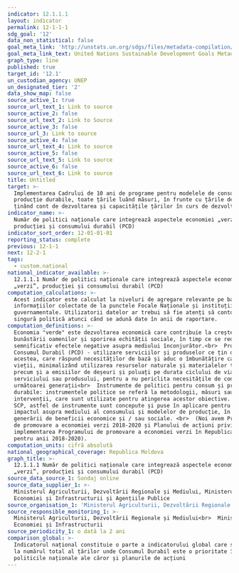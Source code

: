 ```yaml
---
indicator: 12.1.1.1
layout: indicator
permalink: 12-1-1-1
sdg_goal: '12'
data_non_statistical: false
goal_meta_link: 'http://unstats.un.org/sdgs/files/metadata-compilation/Metadata-Goal-12.pdf'
goal_meta_link_text: United Nations Sustainable Development Goals Metadata (pdf 782kB)
graph_type: line
published: true
target_id: '12.1'
un_custodian_agency: UNEP
un_designated_tier: '2'
data_show_map: false
source_active_1: true
source_url_text_1: Link to source
source_active_2: false
source_url_text_2: Link to Source
source_active_3: false
source_url_3: Link to source
source_active_4: false
source_url_text_4: Link to source
source_active_5: false
source_url_text_5: Link to source
source_active_6: false
source_url_text_6: Link to source
title: Untitled
target: >-
  Implementarea Cadrului de 10 ani de programe pentru modelele de consum și
  producție durabile, toate țările luând măsuri, în frunte cu țările dezvoltate,
  ținând cont de dezvoltarea și capacitățile țărilor în curs de dezvoltare
indicator_name: >-
  Număr de politici naționale care integrează aspectele economiei „verzi”,
  producției și consumului durabil (PCD)
indicator_sort_order: 12-01-01-01
reporting_status: complete
previous: 12-1-1
next: 12-2-1
tags:
  - custom.national
national_indicator_available: >-
  12.1.1.1 Număr de politici naționale care integrează aspectele economiei
  „verzi”, producției și consumului durabil (PCD)
computation_calculations: >-
  Acest indicator este calculat la niveluri de agregare relevante pe baza
  informațiilor colectate de la punctele Focale Naționale și instituțiile 
  guvernamentale. Utilizatorii datelor ar trebui să fie atenți să contorizeze o
  singură politică atunci când se adună date în anii de raportare.
computation_definitions: >-
  Economia "verde" este dezvoltarea economică care contribuie la creșterea
  bunăstării oamenilor și sporirea echității sociale, în timp ce se reduc
  semnificativ efectele negative asupra mediului înconjurător.<br>  Producția și
  Consumul Durabil (PCD) - utilizare serviciilor și produselor ce țin de
  acestea, care răspund necesităților de bază și aduc o îmbunătățire calității
  vieții, minimalizând utilizarea resurselor naturale și materialelor toxice,
  precum și a emisiilor de deșeuri și poluați pe durata ciclului de viața al
  serviciului sau produsului, pentru a nu periclita necesitățile de consum a
  următoarei generații<br>  Instrumente de politici pentru consum și producție
  durabile: instrumentele politice se referă la metodologii, măsuri sau
  intervenții, care sunt utilizate pentru atingerea acestor obiective. În cazul
  SCP, astfel de instrumente sunt concepute și puse în aplicare pentru a reduce
  impactul asupra mediului al consumului și modelelor de producție, în vederea
  generării de beneficii economice și / sau sociale. <br>  (Noi avem Programul
  de promovare a economiei verzi 2018-2020 și Planului de acțiuni privind
  implementarea Programului de promovare a economiei verzi în Republica Moldova
  pentru anii 2018-2020).
computation_units: cifră absolută
national_geographical_coverage: Republica Moldova
graph_title: >-
  12.1.1.1 Număr de politici naționale care integrează aspectele economiei
  „verzi”, producției și consumului durabil (PCD)
source_data_source_1: Sondaj online
source_data_supplier_1: >-
  Ministerul Agriculturii, Dezvoltării Regionale și Mediului, Ministerului
  Economiei și Infrastructurii și Agențiile Publice
source_organisation_1: 'Ministerul Agriculturii, Dezvoltării Regionale și Mediului'
source_responsible_monitoring_1: >-
  Ministerul Agriculturii, Dezvoltării Regionale și Mediului<br>  Ministerului
  Economiei și Infrastructurii
source_periodicity_1: o dată la 2 ani
comparison_global: >-
  Indicatorul național constituie o parte a indicatorului global care se referă
  la numărul total al țărilor unde Consumul Durabil este o prioritate în
  politicile naționale ale căror și planurile de acțiuni
---
```

